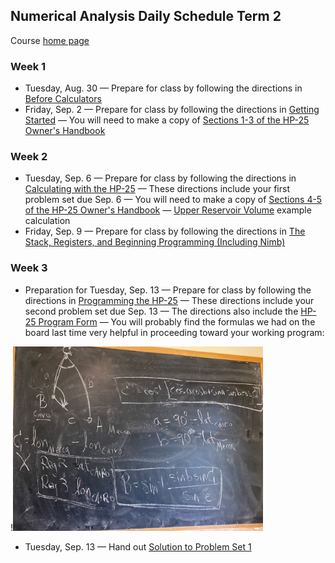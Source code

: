 ## Numerical Analysis Daily Schedule Term 2

Course [home page](./)

### Week 1

* Tuesday, Aug. 30 &mdash; Prepare for class by following the directions in [Before Calculators](./tex/na_day01.pdf)
* Friday, Sep. 2 &mdash; Prepare for class by following the directions in [Getting Started](./tex/na_day02.pdf) &mdash; You will need to make a copy of [Sections 1-3 of the HP-25 Owner's Handbook](./resources/HP25-OwnersHandbook-Sections1-3.pdf)

### Week 2

* Tuesday, Sep. 6 &mdash; Prepare for class by following the directions in [Calculating with the HP-25](./tex/na_day03.pdf) &mdash; These directions include your first problem set due Sep. 6 &mdash; You will need to make a copy of [Sections 4-5 of the HP-25 Owner's Handbook](./resources/HP25-OwnersHandbook-Sections4-5.pdf) &mdash; [Upper Reservoir Volume](./resources/UpperReservoirVolume.pdf) example calculation
* Friday, Sep. 9 &mdash; Prepare for class by following the directions in [The Stack, Registers, and Beginning Programming (Including Nimb)](./tex/na_day04.pdf)

### Week 3

* Preparation for Tuesday, Sep. 13 &mdash; Prepare for class by following the directions in [Programming the HP-25](./tex/na_day05.pdf) &mdash; These directions include your second problem set due Sep. 13 &mdash; The directions also include the [HP-25 Program Form](./resources/HP-25ProgramForm.pdf) &mdash; You will probably find the formulas we had on the board last time very helpful in proceeding toward your working program:

!<img src="./resources/Mecca.jpeg" width="400">

* Tuesday, Sep. 13 &mdash; Hand out [Solution to Problem Set 1](./assignments/ProblemSet1-Solution.pdf)

